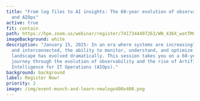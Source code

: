 ```yaml
---
title: "From log files to AI insights: The 60-year evolution of observability
  and AIOps"
active: true
fit: contain
path: https://hpe.zoom.us/webinar/register/7417344497263/WN_436X_watTMCFNFdTDyGUAA
imageBackground: white
description: "January 15, 2025: In an era where systems are increasingly complex
  and interconnected, the ability to monitor, understand, and optimize your IT
  landscape has evolved dramatically. This session takes you on a 60-year
  journey through the evolution of observability and the rise of Artificial
  Intelligence for IT Operations (AIOps)."
background: background
label: Register Now!
priority: 2
image: /img/event-munch-and-learn-newlogo400x400.png
---
```

